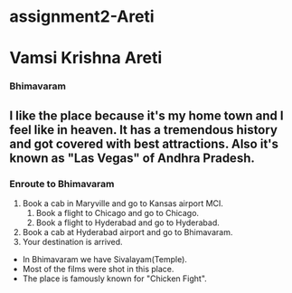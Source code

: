 # assignment2-Areti 
# Vamsi Krishna Areti
### Bhimavaram

I like the place because it's my home town and I feel like in **heaven**. 
It has a tremendous history and got covered with best attractions.
Also it's known as **"Las Vegas"** of Andhra Pradesh.
---
### Enroute to Bhimavaram
1. Book a cab in Maryville and go to Kansas airport MCI.
    1. Book a flight to Chicago and go to Chicago.
    2. Book a flight to Hyderabad and go to Hyderabad.
2. Book a cab at Hyderabad airport and go to Bhimavaram.
3. Your destination is arrived.
- In Bhimavaram we have Sivalayam(Temple).
- Most of the films were shot in this place.
- The place is famously known for "Chicken Fight".
